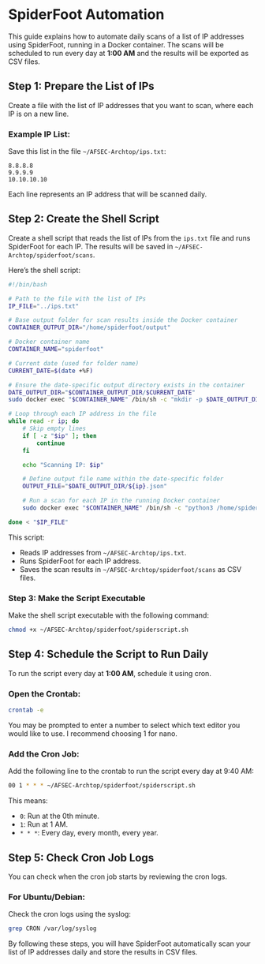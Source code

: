 
# SpiderFoot Automation

This guide explains how to automate daily scans of a list of IP addresses using SpiderFoot, running in a Docker container. The scans will be scheduled to run every day at **1:00 AM** and the results will be exported as CSV files.

## Step 1: Prepare the List of IPs

Create a file with the list of IP addresses that you want to scan, where each IP is on a new line.

### Example IP List:
Save this list in the file `~/AFSEC-Archtop/ips.txt`:
```
8.8.8.8
9.9.9.9
10.10.10.10
```
Each line represents an IP address that will be scanned daily.

## Step 2: Create the Shell Script

Create a shell script that reads the list of IPs from the `ips.txt` file and runs SpiderFoot for each IP. The results will be saved in `~/AFSEC-Archtop/spiderfoot/scans`.

Here’s the shell script:

```bash
#!/bin/bash

# Path to the file with the list of IPs
IP_FILE="../ips.txt"

# Base output folder for scan results inside the Docker container
CONTAINER_OUTPUT_DIR="/home/spiderfoot/output"

# Docker container name
CONTAINER_NAME="spiderfoot"

# Current date (used for folder name)
CURRENT_DATE=$(date +%F)

# Ensure the date-specific output directory exists in the container
DATE_OUTPUT_DIR="$CONTAINER_OUTPUT_DIR/$CURRENT_DATE"
sudo docker exec "$CONTAINER_NAME" /bin/sh -c "mkdir -p $DATE_OUTPUT_DIR"

# Loop through each IP address in the file
while read -r ip; do
    # Skip empty lines
    if [ -z "$ip" ]; then
        continue
    fi

    echo "Scanning IP: $ip"

    # Define output file name within the date-specific folder
    OUTPUT_FILE="$DATE_OUTPUT_DIR/${ip}.json"

    # Run a scan for each IP in the running Docker container
    sudo docker exec "$CONTAINER_NAME" /bin/sh -c "python3 /home/spiderfoot/sf.py -s \"$ip\" -u all -o json > \"$OUTPUT_FILE\""

done < "$IP_FILE"
```

This script:
- Reads IP addresses from `~/AFSEC-Archtop/ips.txt`.
- Runs SpiderFoot for each IP address.
- Saves the scan results in `~/AFSEC-Archtop/spiderfoot/scans` as CSV files.

### Step 3: Make the Script Executable
Make the shell script executable with the following command:
```bash
chmod +x ~/AFSEC-Archtop/spiderfoot/spiderscript.sh
```

## Step 4: Schedule the Script to Run Daily

To run the script every day at **1:00 AM**, schedule it using cron.

### Open the Crontab:
```bash
crontab -e
```
You may be prompted to enter a number to select which text editor you would like to use. I recommend choosing 1 for nano.

### Add the Cron Job:
Add the following line to the crontab to run the script every day at 9:40 AM:
```bash
00 1 * * * ~/AFSEC-Archtop/spiderfoot/spiderscript.sh
```

This means:
- `0`: Run at the 0th minute.
- `1`: Run at 1 AM.
- `* * *`: Every day, every month, every year.

## Step 5: Check Cron Job Logs

You can check when the cron job starts by reviewing the cron logs.

### For Ubuntu/Debian:
Check the cron logs using the syslog:
```bash
grep CRON /var/log/syslog
```
By following these steps, you will have SpiderFoot automatically scan your list of IP addresses daily and store the results in CSV files.
